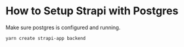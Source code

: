 # How to Setup Strapi with Postgres

Make sure postgres is configured and running.

```
yarn create strapi-app backend
